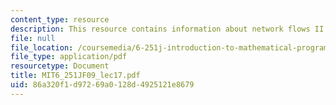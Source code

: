 ```yaml
---
content_type: resource
description: This resource contains information about network flows II.
file: null
file_location: /coursemedia/6-251j-introduction-to-mathematical-programming-fall-2009/86a320f1d97269a0128d4925121e8679_MIT6_251JF09_lec17.pdf
file_type: application/pdf
resourcetype: Document
title: MIT6_251JF09_lec17.pdf
uid: 86a320f1-d972-69a0-128d-4925121e8679
---
```

